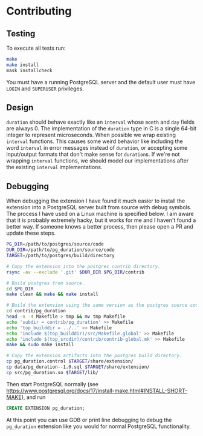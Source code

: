 # Contributing

## Testing

To execute all tests run:

```bash
make
make install
mask installcheck
```

You must have a running PostgreSQL server and the default user must have `LOGIN` and `SUPERUSER` privileges.

## Design

`duration` should behave exactly like an `interval` whose `month` and `day` fields are always 0. The implementation of
the `duration` type in C is a single 64-bit integer to represent microseconds. When possible we wrap existing `interval`
functions. This causes some weird behavior like including the word `interval` in error messages instead of `duration`, or
accepting some input/output formats that don't make sense for `duration`s. If we're not wrapping `interval` functions, we
should model our implementations after the existing `interval` implementations.

## Debugging

When debugging the extension I have found it much easier to install the extension into a PostgreSQL server built from
source with debug symbols. The process I have used on a Linux machine is specified below. I am aware that it is probably
extremely hacky, but it works for me and I haven't found a better way. If someone knows a better process, then please
open a PR and update these steps.

```bash
PG_DIR=/path/to/postgres/source/code
DUR_DIR=/path/to/pg_duration/source/code
TARGET=/path/to/postgres/build/directory

# Copy the extension into the postgres contrib directory.
rsync -av --exclude '.git' $DUR_DIR $PG_DIR/contrib

# Build postgres from source.
cd $PG_DIR
make clean && make && make install

# Build the extension using the same version as the postgres source code. We have to slightly modify the Makefile.
cd contrib/pg_duration
head -n -4 Makefile > tmp && mv tmp Makefile
echo 'subdir = contrib/pg_duration' >> Makefile
echo 'top_builddir = ../..' >> Makefile
echo 'include $(top_builddir)/src/Makefile.global' >> Makefile
echo 'include $(top_srcdir)/contrib/contrib-global.mk' >> Makefile
make && sudo make install

# Copy the extension artifacts into the postgres build directory.
cp pg_duration.control $TARGET/share/extension/
cp data/pg_duration--1.0.sql $TARGET/share/extension/
cp src/pg_duration.so $TARGET/lib/
```

Then start PostgreSQL normally (see https://www.postgresql.org/docs/17/install-make.html#INSTALL-SHORT-MAKE), and run

```SQL
CREATE EXTENSION pg_duration;
```

At this point you can use GDB or print line debugging to debug the `pg_duration` extension like you would for normal
PostgreSQL functionality.
